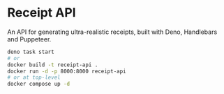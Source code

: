 # Receipt API

An API for generating ultra-realistic receipts, built with Deno, Handlebars and Puppeteer.

```bash
deno task start
# or
docker build -t receipt-api .
docker run -d -p 8000:8000 receipt-api
# or at top-level 
docker compose up -d
```